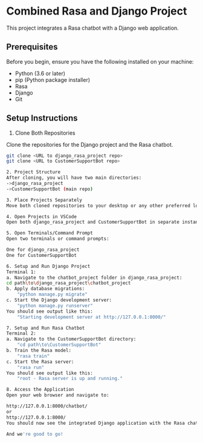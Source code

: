 # Combined Rasa and Django Project
This project integrates a Rasa chatbot with a Django web application.

## Prerequisites
Before you begin, ensure you have the following installed on your machine:
- Python (3.6 or later)
- pip (Python package installer)
- Rasa
- Django
- Git

## Setup Instructions
1. Clone Both Repositories

Clone the repositories for the Django project and the Rasa chatbot.

```bash
git clone <URL to django_rasa_project repo>
git clone <URL to CustomerSupportBot repo>

2. Project Structure
After cloning, you will have two main directories:
->django_rasa_project
->CustomerSupportBot (main repo)

3. Place Projects Separately
Move both cloned repositories to your desktop or any other preferred location.

4. Open Projects in VSCode
Open both django_rasa_project and CustomerSupportBot in separate instances of VSCode.

5. Open Terminals/Command Prompt
Open two terminals or command prompts:

One for django_rasa_project
One for CustomerSupportBot

6. Setup and Run Django Project
Terminal 1:
a. Navigate to the chatbot_project folder in django_rasa_project:
cd path\to\django_rasa_project\chatbot_project
b. Apply database migrations:
    "python manage.py migrate"
c. Start the Django development server:
    "python manage.py runserver"
You should see output like this:
    "Starting development server at http://127.0.0.1:8000/"

7. Setup and Run Rasa Chatbot
Terminal 2:
a. Navigate to the CustomerSupportBot directory:
    "cd path\to\CustomerSupportBot"
b. Train the Rasa model:
    "rasa train"
c. Start the Rasa server:
    "rasa run"
You should see output like this:
    "root - Rasa server is up and running."

8. Access the Application
Open your web browser and navigate to:

http://127.0.0.1:8000/chatbot/
or
http://127.0.0.1:8000/
You should now see the integrated Django application with the Rasa chatbot.

And we're good to go!
